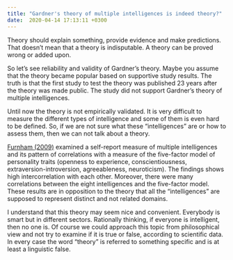 ```yaml
---
title: "Gardner's theory of multiple intelligences is indeed theory?"
date:  2020-04-14 17:13:11 +0300
---
```



Theory should explain something, provide evidence and make predictions. That doesn’t mean that a theory is indisputable. A theory can be proved wrong or added upon. 

So let’s see reliability and validity of Gardner’s theory. Maybe you assume that the theory became popular based on supportive study results. The truth is that the first study to test the theory was published 23 years after the theory was made public. The study did not support Gardner’s theory of multiple intelligences. 

Until now the theory is not empirically validated. It is very difficult to measure the different types of intelligence and some of them is even hard to be defined. So, if we are not sure what these “intelligences” are or how to assess them, then we can not talk about a theory. 

[Furnham (2009)](https://www.researchgate.net/publication/225883744_The_Validity_of_a_New_Self-report_Measure_of_Multiple_Intelligence) examined  a self-report measure of multiple intelligences and its pattern of correlations with a measure of the five-factor model of personality traits (openness to experience, conscientiousness, extraversion-introversion, agreeableness, neuroticism). The findings shows high intercorrelation with each other. Moreover, there were many correlations between the eight intelligences and the five-factor model. These results are in opposition to the theory that all the “intelligences” are supposed to represent distinct and not related domains. 

I understand that this theory may seem nice and convenient. Everybody is smart but in different sectors. Rationally thinking, if everyone is intelligent, then no one is. Of course we could approach this topic from philosophical view and not try to examine if it is true or false, according to scientific data. In every case the word “theory” is referred to something specific and is at least a linguistic false. 
